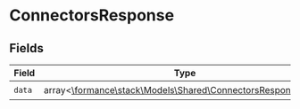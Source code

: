 # ConnectorsResponse


## Fields

| Field                                                                                                        | Type                                                                                                         | Required                                                                                                     | Description                                                                                                  |
| ------------------------------------------------------------------------------------------------------------ | ------------------------------------------------------------------------------------------------------------ | ------------------------------------------------------------------------------------------------------------ | ------------------------------------------------------------------------------------------------------------ |
| `data`                                                                                                       | array<[\formance\stack\Models\Shared\ConnectorsResponseData](../../Models/Shared/ConnectorsResponseData.md)> | :heavy_check_mark:                                                                                           | N/A                                                                                                          |
